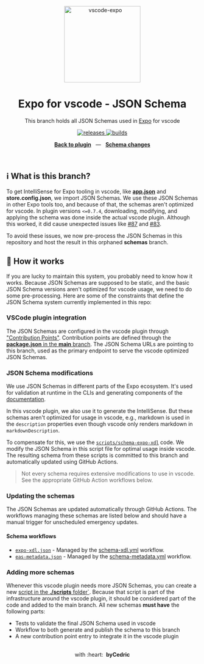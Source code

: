 <div align="center">
  <br />
  <img src="https://raw.githubusercontent.com/expo/vscode-expo/main/images/logo-repository.png" alt="vscode-expo" width="200">
  <br />
  <h1>Expo for vscode - JSON Schema</h1>
  <p>This branch holds all JSON Schemas used in <a href="https://github.com/expo/expo">Expo</a> for vscode</p>
  <p>
    <a href="https://github.com/expo/vscode-expo/releases">
      <img src="https://img.shields.io/github/package-json/v/expo/vscode-expo?style=flat-square" alt="releases" />
    </a>
    <a href="https://github.com/expo/vscode-expo#contributors">
    </a>
    <a href="https://github.com/expo/vscode-expo/actions">
      <img src="https://img.shields.io/github/workflow/status/expo/vscode-expo/Build/main.svg?style=flat-square" alt="builds" />
    </a>
  </p>
  <p align="center">
    <a href="https://github.com/expo/vscode-expo"><b>Back to plugin</b></a>
    &nbsp;&nbsp;&mdash;&nbsp;&nbsp;
    <a href="https://github.com/expo/vscode-expo/commits/schemas"><b>Schema changes</b></a>
  </p>
  <br />
</div>

## ℹ️ What is this branch?

To get IntelliSense for Expo tooling in vscode, like [**app.json**](https://docs.expo.dev/versions/latest/config/app/) and **store.config.json**, we import JSON Schemas. We use these JSON Schemas in other Expo tools too, and because of that, the schemas aren't optimized for vscode. In plugin versions `<=0.7.4`, downloading, modifying, and applying the schema was done inside the actual vscode plugin. Although this worked, it did cause unexpected issues like [#87](https://github.com/expo/vscode-expo/issues/87) and [#83](https://github.com/expo/vscode-expo/issues/83).

To avoid these issues, we now pre-process the JSON Schemas in this repository and host the result in this orphaned **schemas** branch.

## 🚀 How it works

If you are lucky to maintain this system, you probably need to know how it works. Because JSON Schemas are supposed to be static, and the basic JSON Schema versions aren't optimized for vscode usage, we need to do some pre-processing. Here are some of the constraints that define the JSON Schema system currently implemented in this repo:

### VSCode plugin integration

The JSON Schemas are configured in the vscode plugin through ["Contribution Points"](https://code.visualstudio.com/api/references/contribution-points#contributes.jsonValidation). Contribution points are defined through the [**package.json** in the **main** branch](https://github.com/expo/vscode-expo/blob/main/package.json). The JSON Schema URLs are pointing to this branch, used as the primary endpoint to serve the vscode optimized JSON Schemas.

### JSON Schema modifications

We use JSON Schemas in different parts of the Expo ecosystem. It's used for validation at runtime in the CLIs and generating components of the [documentation](https://docs.expo.dev/versions/latest/config/app/).

In this vscode plugin, we also use it to generate the IntelliSense. But these schemas aren't optimized for usage in vscode, e.g., markdown is used in the `description` properties even though vscode only renders markdown in `markdownDescription`.

To compensate for this, we use the [`scripts/schema-expo-xdl`](https://github.com/expo/vscode-expo/blob/main/scripts/schema-expo-xdl.js) code. We modify the JSON Schema in this script file for optimal usage inside vscode. The resulting schema from these scripts is committed to this branch and automatically updated using GitHub Actions.

> Not every schema requires extensive modifications to use in vscode. See the appropriate GitHub Action workflows below.

### Updating the schemas

The JSON Schemas are updated automatically through GitHub Actions. The workflows managing these schemas are listed below and should have a manual trigger for unscheduled emergency updates.

#### Schema workflows

- [`expo-xdl.json`](./schema/expo-xdl.json) - Managed by the [schema-xdl.yml](https://github.com/expo/vscode-expo/blob/main/.github/workflows/schema-xdl.yml) workflow.
- [`eas-metadata.json`](./schema/eas-metadata.json) - Managed by the [schema-metadata.yml](https://github.com/expo/vscode-expo/blob/main/.github/workflows/schema-metadata.yml) workflow.

### Adding more schemas

Whenever this vscode plugin needs more JSON Schemas, you can create a new [script in the **./scripts** folder`](https://github.com/expo/vscode-expo/blob/main/scripts). Because that script is part of the infrastructure around the vscode plugin, it should be considered part of the code and added to the main branch. All new schemas **must have** the following parts:

- Tests to validate the final JSON Schema used in vscode
- Workflow to both generate and publish the schema to this branch
- A new contribution point entry to integrate it in the vscode plugin

<div align="center">
  <br />
  with&nbsp;:heart:&nbsp;&nbsp;<strong>byCedric</strong>
  <br />
</div>
